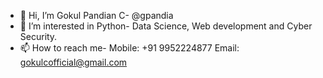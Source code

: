- 👋 Hi, I’m Gokul Pandian C- @gpandia
- 👀 I’m interested in Python- Data Science, Web development and Cyber Security.
- 📫 How to reach me- 
  Mobile: +91 9952224877
  Email: gokulcofficial@gmail.com

<!---
gpandia/gpandia is a ✨ special ✨ repository because its `README.md` (this file) appears on your GitHub profile.
You can click the Preview link to take a look at your changes.
--->
